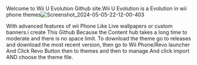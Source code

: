 Welcome to Wii U Evolution Github site.Wii U Evolution is a Evolution in wii phone themes![Screenshot_2024-05-05-22-12-00-403](https://github.com/GithubUser559/Wii-U-Evolution-Revo-launcher-Wii-Phone-Open-theme/assets/151972759/17aa1bba-c80c-45af-a170-649b162a58e7)

With advanced features of wii Phone Like Live wallpapers or custom banners.i create This Github Because the Content hub takes a long time to moderate and there is no space limit. To download the theme go to releases and download the most recent version, then go to Wii Phone/Revo launcher And Click Revo Button then to themes and then to manage.And click import AND choose the theme file.
